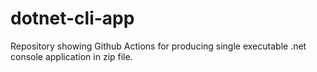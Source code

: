 # dotnet-cli-app

Repository showing Github Actions for producing single executable .net console application in zip file.
